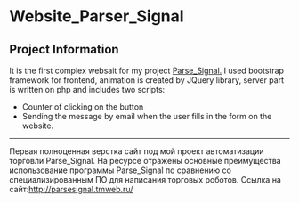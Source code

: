 # Website_Parser_Signal

## Project Information
It is the first complex websait for my project [Parse_Signal.](https://github.com/GavryushkinSI/Parser_Signal_project)
I used bootstrap framework for frontend, animation is created by JQuery library, server part is written on php and includes two scripts:
* Counter of clicking on the button
* Sending the message by email when the user fills in the form on the website.
----------------------------------------------------------------------------------------------------------------------------------------
Первая полноценная верстка сайт под мой проект автоматизации торговли Parse_Signal.
На ресурсе отражены основные преимущества использование программы
Parse_Signal по сравнению со специализированным ПО для написания торговых роботов.
Ссылка на сайт:http://parsesignal.tmweb.ru/
